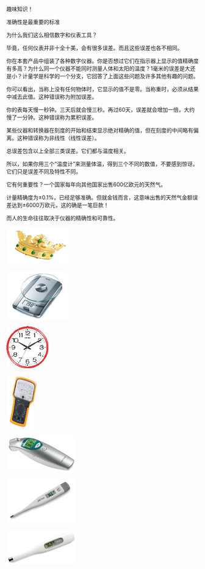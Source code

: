 趣味知识！

准确性是最重要的标准

为什么我们这么相信数字和仪表工具？

毕竟，任何仪表并非十全十美，会有很多误差。而且这些误差也各不相同。

你在本套产品中组装了各种数字仪器。你是否想过它们在指示器上显示的值精确度有多高？为什么同一个仪器不能同时测量人体和太阳的温度？1毫米的误差是大还是小？计量学是科学的一个分支，它回答了上面这些问题及许多其他有趣的问题。

你可以看出，当称上没有任何物体时，它显示的值不是零。当称重时，必须从结果中减去此值。这种错误称为附加误差。

你的表每天慢一秒钟。三天后就会慢三秒。再过60天，误差就会增加一倍，大约慢了一分钟。这种错误称为累积误差。

某些仪器和转换器在刻度的开始和结束显示绝对精确的值，但在刻度的中间略有偏离。这种错误称为非线性（线性误差）。

总误差包含以上全部三类误差。它们都与温度相关。

所以，如果你用三个“温度计”来测量体温，得到三个不同的数值，不要感到惊讶。它们只是误差不同及特性不同。

它有何重要性？一个国家每年向其他国家出售600亿欧元的天然气。

计量精确度为±0.1%，已经足够准确。但就金钱而言，这意味出售的天然气金额误差达到±6000万欧元，这的确是一笔巨款！

而人的生命往往取决于仪器的精确性和可靠性。

![](134p1.png)

![](134p2.png)

![](134p3.png)

![](134p4.png)

![](134p5.png)

![](134p6.png)

![](134p7.png)